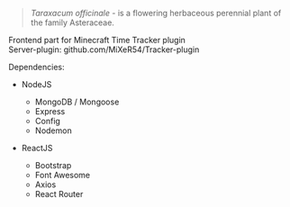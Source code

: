 > *Taraxacum officinale* - is a flowering herbaceous perennial plant of the family Asteraceae.

Frontend part for Minecraft Time Tracker plugin  
Server-plugin: github.com/MiXeR54/Tracker-plugin

Dependencies:
- NodeJS
  - MongoDB / Mongoose
  - Express
  - Config
  - Nodemon

- ReactJS
    - Bootstrap
    - Font Awesome
    - Axios
    - React Router
